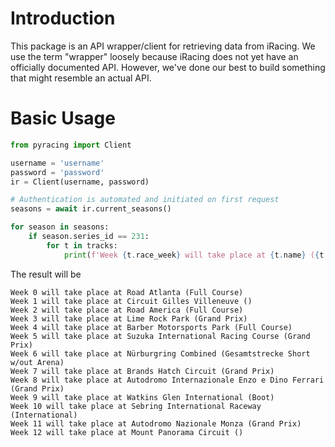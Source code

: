 # Introduction

This package is an API wrapper/client for retrieving data from iRacing. We use the term "wrapper" loosely because iRacing does not yet have an officially documented API. However, we've done our best to build something that might resemble an actual API.

# Basic Usage
```python
from pyracing import Client

username = 'username'
password = 'password'
ir = Client(username, password)

# Authentication is automated and initiated on first request
seasons = await ir.current_seasons()

for season in seasons:
    if season.series_id == 231:
        for t in tracks:
            print(f'Week {t.race_week} will take place at {t.name} ({t.config})')
```
The result will be
```
Week 0 will take place at Road Atlanta (Full Course)
Week 1 will take place at Circuit Gilles Villeneuve ()
Week 2 will take place at Road America (Full Course)
Week 3 will take place at Lime Rock Park (Grand Prix)
Week 4 will take place at Barber Motorsports Park (Full Course)
Week 5 will take place at Suzuka International Racing Course (Grand Prix)
Week 6 will take place at Nürburgring Combined (Gesamtstrecke Short w/out Arena)
Week 7 will take place at Brands Hatch Circuit (Grand Prix)
Week 8 will take place at Autodromo Internazionale Enzo e Dino Ferrari (Grand Prix)
Week 9 will take place at Watkins Glen International (Boot)
Week 10 will take place at Sebring International Raceway (International)
Week 11 will take place at Autodromo Nazionale Monza (Grand Prix)
Week 12 will take place at Mount Panorama Circuit ()
```
